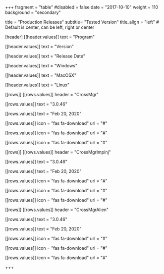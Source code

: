+++
fragment = "table"
#disabled = false
date = "2017-10-10"
weight = 110
background = "secondary"

title = "Production Releases"
subtitle= "Tested Version"
title_align = "left" # Default is center, can be left, right or center

[header]
  [[header.values]]
    text = "Program"

  [[header.values]]
    text = "Version"

  [[header.values]]
    text = "Release Date"

  [[header.values]]
    text = "Windows"

  [[header.values]]
    text = "MacOSX"

  [[header.values]]
    text = "Linux"

[[rows]]
  [[rows.values]]
    header = "CrossMgr"

  [[rows.values]]
    text = "3.0.46"

  [[rows.values]]
    text = "Feb 20, 2020"

  [[rows.values]]
    icon = "fas fa-download"
    url = "#"

  [[rows.values]]
    icon = "fas fa-download"
    url = "#"

  [[rows.values]]
    icon = "fas fa-download"
    url = "#"

[[rows]]
  [[rows.values]]
    header = "CrossMgrImpinj"

  [[rows.values]]
    text = "3.0.46"

  [[rows.values]]
    text = "Feb 20, 2020"

  [[rows.values]]
    icon = "fas fa-download"
    url = "#"

  [[rows.values]]
    icon = "fas fa-download"
    url = "#"

  [[rows.values]]
    icon = "fas fa-download"
    url = "#"

[[rows]]
  [[rows.values]]
    header = "CrossMgrAlien"

  [[rows.values]]
    text = "3.0.46"

  [[rows.values]]
    text = "Feb 20, 2020"

  [[rows.values]]
    icon = "fas fa-download"
    url = "#"

  [[rows.values]]
    icon = "fas fa-download"
    url = "#"

  [[rows.values]]
    icon = "fas fa-download"
    url = "#"

+++
